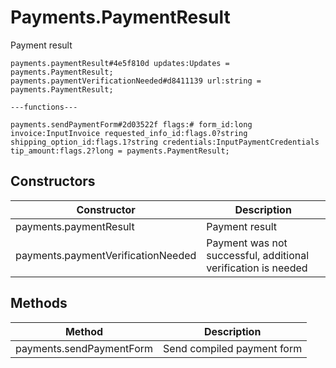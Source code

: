 # Payments.PaymentResult
Payment result

```
payments.paymentResult#4e5f810d updates:Updates = payments.PaymentResult;
payments.paymentVerificationNeeded#d8411139 url:string = payments.PaymentResult;

---functions---

payments.sendPaymentForm#2d03522f flags:# form_id:long invoice:InputInvoice requested_info_id:flags.0?string shipping_option_id:flags.1?string credentials:InputPaymentCredentials tip_amount:flags.2?long = payments.PaymentResult;
```

## Constructors
| Constructor | Description |
| ---- | ----------- |
| payments.paymentResult | Payment result |
| payments.paymentVerificationNeeded | Payment was not successful, additional verification is needed |


## Methods
| Method | Description |
| ---- | ----------- |
| payments.sendPaymentForm | Send compiled payment form |


